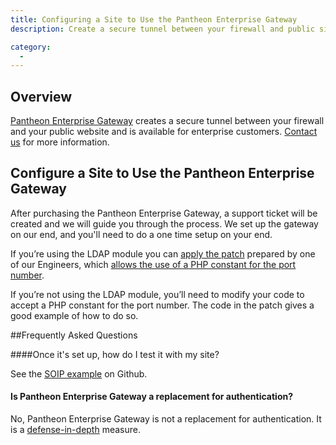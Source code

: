 ```yaml
---
title: Configuring a Site to Use the Pantheon Enterprise Gateway
description: Create a secure tunnel between your firewall and public site.

category:
  -
---
```


## Overview
[Pantheon Enterprise Gateway](https://www.getpantheon.com/pantheon-enterprise-gateway) creates a secure tunnel between your firewall and your public website and is available for enterprise customers. [Contact us](https://www.getpantheon.com/contact/enterprise) for more information.

## Configure a Site to Use the Pantheon Enterprise Gateway

After purchasing the Pantheon Enterprise Gateway, a support ticket will be created and we will guide you through the process. We set up the gateway on our end, and you'll need to do a one time setup on your end.

If you’re using the LDAP module you can [apply the patch](https://www.drupal.org/files/issues/ldap\_php-constant-port\_1.patch) prepared by one of our Engineers, which [allows the use of a PHP constant for the port number](https://www.drupal.org/node/2283273).

If you’re not using the LDAP module, you’ll need to modify your code to accept a PHP constant for the port number. The code in the patch gives a good example of how to do so.

##Frequently Asked Questions

####Once it's set up, how do I test it with my site?

See the [SOIP example](https://github.com/pantheon-<wbr></wbr>systems/soip-example) on Github.

#### Is Pantheon Enterprise Gateway a replacement for authentication?

No, Pantheon Enterprise Gateway is not a replacement for authentication. It is a [defense-in-depth](http://en.wikipedia.org/wiki/Defense_in_depth_%28computing%29) measure.
